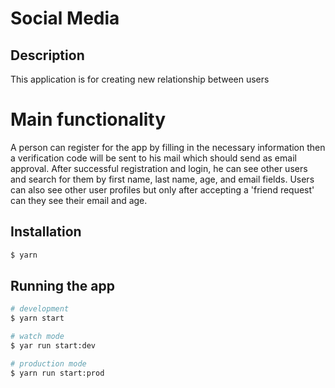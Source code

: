 # Social Media

## Description
This application is for creating new relationship between users

# Main functionality
A person can register for the app by filling in the necessary information then a verification code will be sent to his mail which should send as email approval.
After successful registration and login, he can see other users and search for them by first name, last name, age, and email fields.
Users can also see other user profiles but only after accepting a 'friend request' can they see their email and age.

## Installation

```bash
$ yarn
```

## Running the app

```bash
# development
$ yarn start

# watch mode
$ yar run start:dev

# production mode
$ yarn run start:prod
```

